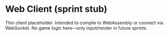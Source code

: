 # Web Client (sprint stub)

Thin client placeholder. Intended to compile to WebAssembly or connect via WebSocket.
No game logic here—only input/render in future sprints.
